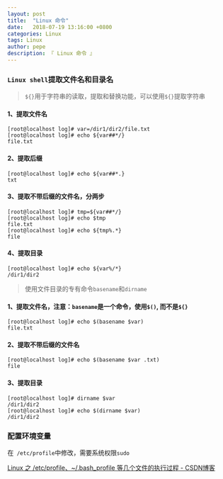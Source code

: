 ```yaml
---
layout: post
title:  "Linux 命令"
date:   2018-07-19 13:16:00 +0800
categories: Linux
tags: Linux
author: pepe
description: 『 Linux 命令 』
---
```


### **`Linux shell`提取文件名和目录名**

> `${}`用于字符串的读取，提取和替换功能，可以使用`${}`提取字符串

#### 1、提取文件名
```
[root@localhost log]# var=/dir1/dir2/file.txt
[root@localhost log]# echo ${var##*/}
file.txt
```
#### 2、提取后缀
```
[root@localhost log]# echo ${var##*.}
txt
```
#### 3、提取不带后缀的文件名，分两步
```
[root@localhost log]# tmp=${var##*/}
[root@localhost log]# echo $tmp
file.txt
[root@localhost log]# echo ${tmp%.*}
file
```
#### 4、提取目录
```
[root@localhost log]# echo ${var%/*}
/dir1/dir2
```

 

> 使用文件目录的专有命令`basename`和`dirname`

#### 1、提取文件名，注意：`basename`是一个命令，使用`$()`, 而不是`${}`
```
[root@localhost log]# echo $(basename $var)
file.txt
```
#### 2、提取不带后缀的文件名
```
[root@localhost log]# echo $(basename $var .txt)
file
```
#### 3、提取目录
```
[root@localhost log]# dirname $var
/dir1/dir2
[root@localhost log]# echo $(dirname $var)
/dir1/dir2
```
### **配置环境变量**

在` /etc/profile`中修改，需要系统权限`sudo`

[Linux 之 /etc/profile、~/.bash_profile 等几个文件的执行过程 - CSDN博客](https://blog.csdn.net/ithomer/article/details/6322892)
